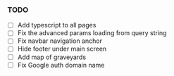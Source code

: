 ### TODO

- [ ] Add typescript to all pages
- [ ] Fix the advanced params loading from query string
- [ ] Fix navbar navigation anchor
- [ ] Hide footer under main screen
- [ ] Add map of graveyards
- [ ] Fix Google auth domain name
